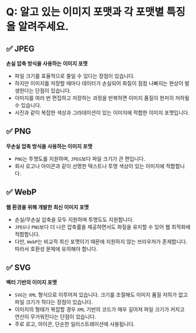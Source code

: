 # Q: 알고 있는 이미지 포맷과 각 포맷별 특징을 알려주세요.

## ✅ JPEG
**손실 압축 방식을 사용하는 이미지 포맷**
- 파일 크기를 효율적으로 줄일 수 있다는 장점이 있습니다. 
- 하지만 이미지를 저장할 때마다 데이터가 손실되어 화질이 점점 나빠지는 현상이 발생한다는 단점이 있습니다. 
- 이미지를 여러 번 편집하고 저장하는 과정을 반복하면 이미지 품질이 현저히 저하될 수 있습니다.
- 사진과 같이 복잡한 색상과 그라데이션이 있는 이미지에 적합한 이미지 포맷입니다.

## ✅ PNG
**무손실 압축 방식을 사용하는 이미지 포맷**
- `PNG`는 투명도를 지원하며, `JPEG`보다 파일 크기가 큰 편입니다.
- 회사 로고나 아이콘과 같이 선명한 텍스트나 투명 색상이 있는 이미지에 적합합니다.

## ✅ WebP
**웹 환경을 위해 개발한 최신 이미지 포맷**
- 손실/무손실 압축을 모두 지원하며 투명도도 지원합니다.
- `JPEG`나 `PNG`보다 더 나은 압축률을 제공하면서도 화질을 유지할 수 있어 웹 최적화에 적합합니다. 
- 다만, `WebP`는 비교적 최신 포맷이기 때문에 지원하지 않는 브라우저가 존재합니다. 따라서 호환성 문제에 유의해야 합니다.

## ✅ SVG
**벡터 기반의 이미지 포맷**
- `SVG`는 `XML` 형식으로 이루어져 있습니다. 크기를 조절해도 이미지 품질 저하가 없고 파일 크기가 작다는 장점이 있습니다.
- 이미지의 형태가 복잡할 경우 `XML` 기반의 코드가 매우 길어져 파일 크기가 커지고 연산이 무거워진다는 단점이 있습니다.
- 주로 로고, 아이콘, 단순한 일러스트레이션에 사용됩니다.

